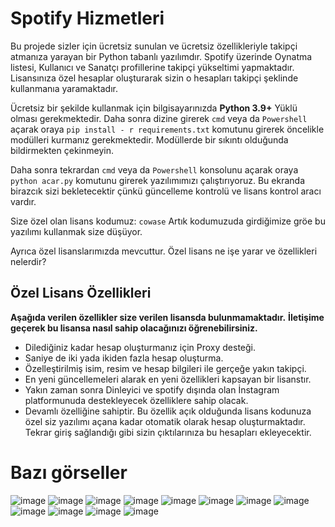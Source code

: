 # Spotify Hizmetleri
Bu projede sizler için ücretsiz sunulan ve ücretsiz özellikleriyle takipçi atmanıza yarayan bir Python tabanlı yazılımdır.
Spotify üzerinde Oynatma listesi, Kullanıcı ve Sanatçı profillerine takipçi yükseltimi yapmaktadır. Lisansınıza özel hesaplar oluşturarak sizin o hesapları takipçi şeklinde kullanmanıa yaramaktadır.

Ücretsiz bir şekilde kullanmak için bilgisayarınızda **Python 3.9+** Yüklü olması gerekmektedir.
Daha sonra dizine girerek `cmd` veya da `Powershell` açarak oraya `pip install - r requirements.txt` komutunu girerek öncelikle modülleri kurmanız gerekmektedir. Modüllerde bir sıkıntı olduğunda bildirmekten çekinmeyin.

Daha sonra tekrardan `cmd` veya da `Powershell` konsolunu açarak oraya `python acar.py` komutunu girerek yazılımımızı çalıştırıyoruz. Bu ekranda birazcık sizi bekletecektir çünkü güncelleme kontrolü ve lisans kontrol aracı vardır.

Size özel olan lisans kodumuz: ```cowase```
Artık kodumuzuda girdiğimize gröe bu yazılımı kullanmak size düşüyor.

Ayrıca özel lisanslarımızda mevcuttur. Özel lisans ne işe yarar ve özellikleri nelerdir?

## Özel Lisans Özellikleri

**Aşağıda verilen özellikler size verilen lisansda bulunmamaktadır.**
**İletişime geçerek bu lisansa nasıl sahip olacağınızı öğrenebilirsiniz.**

- Dilediğiniz kadar hesap oluşturmanız için Proxy desteği.  
- Saniye de iki yada ikiden fazla hesap oluşturma. 
- Özelleştirilmiş isim, resim ve hesap bilgileri ile gerçeğe yakın takipçi.
- En yeni güncellemeleri alarak en yeni özellikleri kapsayan bir lisanstır.
- Yakın zaman sonra Dinleyici ve spotify dışında olan İnstagram platformunuda destekleyecek özelliklere sahip olacak.
- Devamlı özelliğine sahiptir. Bu özellik açık olduğunda lisans kodunuza özel siz yazılımı açana kadar otomatik olarak hesap oluşturmaktadır. Tekrar giriş sağlandığı gibi sizin çıktılarınıza bu hesapları ekleyecektir.


# Bazı görseller
![image](https://user-images.githubusercontent.com/77089894/188784146-a32dfa6d-5f02-4da9-9879-d745a38d41f1.png)
![image](https://user-images.githubusercontent.com/77089894/188782217-87b7e2c8-58b8-4169-8177-e804cf084906.png)
![image](https://user-images.githubusercontent.com/77089894/188782279-a4a7e932-e2b9-4bfd-911a-ed02035a590b.png)
![image](https://user-images.githubusercontent.com/77089894/188782380-ef6089c9-12e2-459f-9477-dfdce0bb3209.png)
![image](https://user-images.githubusercontent.com/77089894/188782434-2f648ac1-fdcd-4ffd-9367-f51fc0afe082.png)
![image](https://user-images.githubusercontent.com/77089894/188774117-0b32d55a-66f5-43e2-a40b-e006c840c69f.png)
![image](https://user-images.githubusercontent.com/77089894/188774136-79c79c48-b757-48e5-a9a1-c3552d3c034b.png)
![image](https://user-images.githubusercontent.com/77089894/188774151-7a199b29-7b29-46d0-8469-f879bd6fe65f.png)
![image](https://user-images.githubusercontent.com/77089894/188774192-62a6fb4a-f25c-418a-8530-fa98837dd2b7.png)
![image](https://user-images.githubusercontent.com/77089894/188774202-b8a7ccc8-3b14-4120-a90e-f8acd64c8689.png)
![image](https://user-images.githubusercontent.com/77089894/188774224-8a76b567-3622-435c-beab-178167893a37.png)
![image](https://user-images.githubusercontent.com/77089894/188774258-4eec1891-c83c-40dc-9e06-3f1ff06e5942.png)
